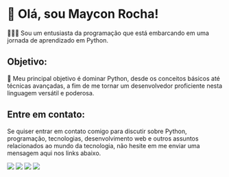# 👋 Olá, sou Maycon Rocha!

👨🏾‍💻 Sou um entusiasta da programação que está embarcando em uma jornada de aprendizado em Python.

## Objetivo:
🚀 Meu principal objetivo é dominar Python, desde os conceitos básicos até técnicas avançadas, a fim de me tornar um desenvolvedor proficiente nesta linguagem versátil e poderosa.

## Entre em contato:

Se quiser entrar em contato comigo para discutir sobre Python, programação, tecnologias, desenvolvimento web e outros assuntos relacionados ao mundo da tecnologia, não hesite em me enviar uma mensagem aqui nos links abaixo.

<div> 
  <a href = "mailto:mgr8272@gmail.com"><img src="https://img.shields.io/badge/-Gmail-%23333?style=for-the-badge&logo=gmail&logoColor=white" target="_blank"></a>
  <a href="https://www.linkedin.com/in/maycon-rocha-7b8759164/" target="_blank"><img src="https://img.shields.io/badge/-LinkedIn-%230077B5?style=for-the-badge&logo=linkedin&logoColor=white" target="_blank"></a> 
  <a href="https://instagram.com/maycongr" target="_blank"><img src="https://img.shields.io/badge/-Instagram-%23E4405F?style=for-the-badge&logo=instagram&logoColor=white" target="_blank"></a>
  <a href="https://twitter.com/MayconGRocha1" target="_blank"><img src="https://img.shields.io/badge/Twitter-1DA1F2?style=for-the-badge&logo=twitter&logoColor=white" target="_blank"></a>
</div>
